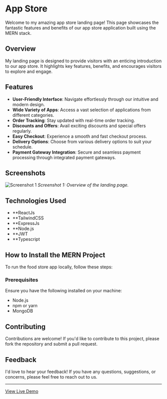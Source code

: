 
# App Store

Welcome to my amazing app store landing page! This page showcases the fantastic features and benefits of our app store application built using the MERN stack.

## Overview

My landing page is designed to provide visitors with an enticing introduction to our app store. It highlights key features, benefits, and encourages visitors to explore and engage.

## Features

- **User-Friendly Interface**: Navigate effortlessly through our intuitive and modern design.
- **Wide Variety of Apps**: Access a vast selection of applications from different categories.
- **Order Tracking**: Stay updated with real-time order tracking.
- **Discounts and Offers**: Avail exciting discounts and special offers regularly.
- **Easy Checkout**: Experience a smooth and fast checkout process.
- **Delivery Options**: Choose from various delivery options to suit your schedule.
- **Payment Gateway Integration**: Secure and seamless payment processing through integrated payment gateways.

## Screenshots

![Screenshot 1](/src/images/homepage.png)
*Screenshot 1: Overview of the landing page.*

## Technologies Used

- **ReactJs
- **TailwindCSS
- **ExpressJs
- **Node.js
- **JWT
- **Typescript

## How to Install the MERN Project

To run the food store app locally, follow these steps:

### Prerequisites

Ensure you have the following installed on your machine:
- Node.js
- npm or yarn
- MongoDB

   
## Contributing

Contributions are welcome! If you'd like to contribute to this project, please fork the repository and submit a pull request.

## Feedback

I'd love to hear your feedback! If you have any questions, suggestions, or concerns, please feel free to reach out to us.


---

[View Live Demo](https://my-shop-junchoi.vercel.app/)


   
